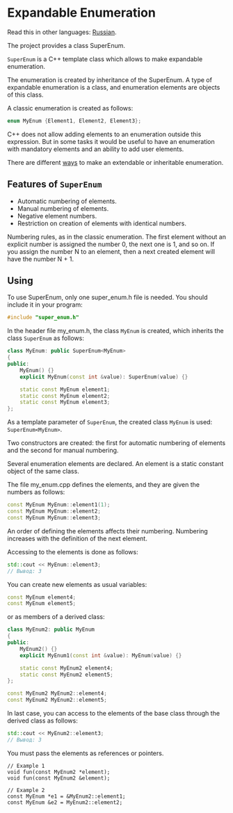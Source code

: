 # Expandable Enumeration

Read this in other languages: [Russian](README.ru.md).

The project provides a class SuperEnum.

```SuperEnum``` is a C++ template class which allows to make expandable enumeration.

The enumeration is created by inheritance of the SuperEnum. A type of expandable enumeration is a class, and enumeration elements are objects of this class.

A classic enumeration is created as follows:

```cpp
enum MyEnum {Element1, Element2, Element3};
```

C++ does not allow adding elements to an enumeration outside this expression. But in some tasks it would be useful to have an enumeration with mandatory elements and an ability to add user elements.

There are different [ways](https://stackoverflow.com/questions/644629/base-enum-class-inheritance) to make an extendable or inheritable enumeration.


## Features of ```SuperEnum```

* Automatic numbering of elements.
* Manual numbering of elements.
* Negative element numbers.
* Restriction on creation of elements with identical numbers.

Numbering rules, as in the classic enumeration. The first element without an explicit number is assigned the number 0, the next one is 1, and so on. If you assign the number N to an element, then a next created element will have the number N + 1.

## Using

To use SuperEnum, only one super_enum.h file is needed. You should include it in your program:

```cpp
#include "super_enum.h"
```

In the header file my_enum.h, the class ```MyEnum``` is created, which inherits the class ```SuperEnum``` as follows:

```cpp
class MyEnum: public SuperEnum<MyEnum>
{
public:
    MyEnum() {}
    explicit MyEnum(const int &value): SuperEnum(value) {}

    static const MyEnum element1;
    static const MyEnum element2;
    static const MyEnum element3;
};
```

As a template parameter of ```SuperEnum```, the created class ```MyEnum``` is used: ```SuperEnum<MyEnum>```.

Two constructors are created: the first for automatic numbering of elements and the second for manual numbering.

Several enumeration elements are declared. An element is a static constant object of the same class.

The file my_enum.cpp defines the elements, and they are given the numbers as follows:

```cpp
const MyEnum MyEnum::element1(1);
const MyEnum MyEnum::element2;
const MyEnum MyEnum::element3;
```

An order of defining the elements affects their numbering. Numbering increases with the definition of the next element.

Accessing to the elements is done as follows:

```cpp
std::cout << MyEnum::element3;
// Вывод: 3
```

You can create new elements as usual variables:

``` cpp
const MyEnum element4;
const MyEnum element5;
````

or as members of a derived class:

```cpp
class MyEnum2: public MyEnum
{
public:
    MyEnum2() {}
    explicit MyEnum1(const int &value): MyEnum(value) {}

    static const MyEnum2 element4;
    static const MyEnum2 element5;
};

const MyEnum2 MyEnum2::element4;
const MyEnum2 MyEnum2::element5;
```

In last case, you can access to the elements of the base class through the derived class as follows:

```cpp
std::cout << MyEnum2::element3;
// Вывод: 3
```

You must pass the elements as references or pointers.

```
// Example 1
void fun(const MyEnum2 *element);
void fun(const MyEnum2 &element);

// Example 2
const MyEnum *e1 = &MyEnum2::element1;
const MyEnum &e2 = MyEnum2::element2;
```

